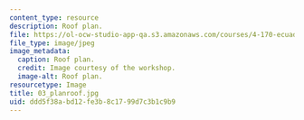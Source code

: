```yaml
---
content_type: resource
description: Roof plan.
file: https://ol-ocw-studio-app-qa.s3.amazonaws.com/courses/4-170-ecuador-workshop-fall-2006/ddd5f38abd12fe3b8c1799d7c3b1c9b9_03_planroof.jpg
file_type: image/jpeg
image_metadata:
  caption: Roof plan.
  credit: Image courtesy of the workshop.
  image-alt: Roof plan.
resourcetype: Image
title: 03_planroof.jpg
uid: ddd5f38a-bd12-fe3b-8c17-99d7c3b1c9b9
---
```

